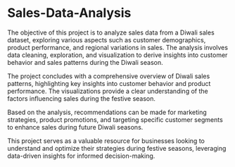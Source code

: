 # Sales-Data-Analysis
The objective of this project is to analyze sales data from a Diwali sales dataset, exploring various aspects such as customer demographics, product performance, and regional variations in sales. The analysis involves data cleaning, exploration, and visualization to derive insights into customer behavior and sales patterns during the Diwali season.

The project concludes with a comprehensive overview of Diwali sales patterns, highlighting key insights into customer behavior and product performance. The visualizations provide a clear understanding of the factors influencing sales during the festive season.

Based on the analysis, recommendations can be made for marketing strategies, product promotions, and targeting specific customer segments to enhance sales during future Diwali seasons.

This project serves as a valuable resource for businesses looking to understand and optimize their strategies during festive seasons, leveraging data-driven insights for informed decision-making.
